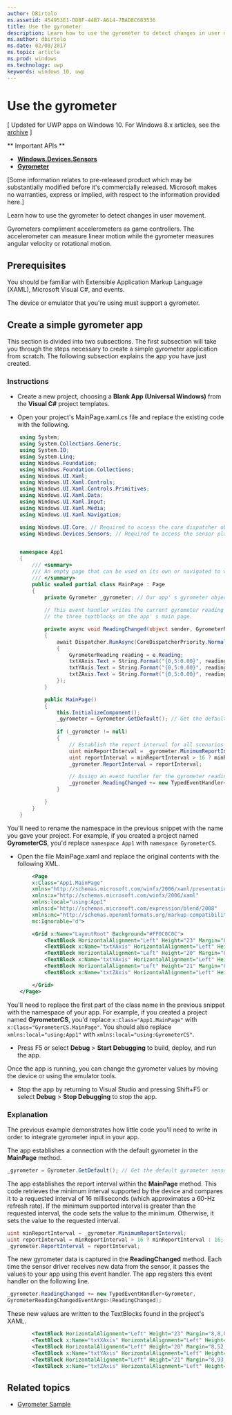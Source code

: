 ---author: DBirtoloms.assetid: 454953E1-DD8F-44B7-A614-7BAD8C683536title: Use the gyrometerdescription: Learn how to use the gyrometer to detect changes in user movement.ms.author: dbirtoloms.date: 02/08/2017ms.topic: articlems.prod: windowsms.technology: uwpkeywords: windows 10, uwp---# Use the gyrometer\[ Updated for UWP apps on Windows 10. For Windows 8.x articles, see the [archive](http://go.microsoft.com/fwlink/p/?linkid=619132) \]** Important APIs **-   [**Windows.Devices.Sensors**](https://msdn.microsoft.com/library/windows/apps/BR206408)-   [**Gyrometer**](https://msdn.microsoft.com/library/windows/apps/BR225718)\[Some information relates to pre-released product which may be substantially modified before it's commercially released. Microsoft makes no warranties, express or implied, with respect to the information provided here.\]Learn how to use the gyrometer to detect changes in user movement.Gyrometers compliment accelerometers as game controllers. The accelerometer can measure linear motion while the gyrometer measures angular velocity or rotational motion.## PrerequisitesYou should be familiar with Extensible Application Markup Language (XAML), Microsoft Visual C#, and events.The device or emulator that you're using must support a gyrometer.## Create a simple gyrometer appThis section is divided into two subsections. The first subsection will take you through the steps necessary to create a simple gyrometer application from scratch. The following subsection explains the app you have just created.###  Instructions-   Create a new project, choosing a **Blank App (Universal Windows)** from the **Visual C#** project templates.-   Open your project's MainPage.xaml.cs file and replace the existing code with the following.```csharp    using System;    using System.Collections.Generic;    using System.IO;    using System.Linq;    using Windows.Foundation;    using Windows.Foundation.Collections;    using Windows.UI.Xaml;    using Windows.UI.Xaml.Controls;    using Windows.UI.Xaml.Controls.Primitives;    using Windows.UI.Xaml.Data;    using Windows.UI.Xaml.Input;    using Windows.UI.Xaml.Media;    using Windows.UI.Xaml.Navigation;    using Windows.UI.Core; // Required to access the core dispatcher object    using Windows.Devices.Sensors; // Required to access the sensor platform and the gyrometer    namespace App1    {        /// <summary>        /// An empty page that can be used on its own or navigated to within a Frame.        /// </summary>        public sealed partial class MainPage : Page        {            private Gyrometer _gyrometer; // Our app' s gyrometer object                 // This event handler writes the current gyrometer reading to             // the three textblocks on the app' s main page.            private async void ReadingChanged(object sender, GyrometerReadingChangedEventArgs e)            {                await Dispatcher.RunAsync(CoreDispatcherPriority.Normal, () =>                {                    GyrometerReading reading = e.Reading;                    txtXAxis.Text = String.Format("{0,5:0.00}", reading.AngularVelocityX);                    txtYAxis.Text = String.Format("{0,5:0.00}", reading.AngularVelocityY);                    txtZAxis.Text = String.Format("{0,5:0.00}", reading.AngularVelocityZ);                });            }            public MainPage()            {                this.InitializeComponent();                _gyrometer = Gyrometer.GetDefault(); // Get the default gyrometer sensor object                                if (_gyrometer != null)                {                    // Establish the report interval for all scenarios                    uint minReportInterval = _gyrometer.MinimumReportInterval;                    uint reportInterval = minReportInterval > 16 ? minReportInterval : 16;                    _gyrometer.ReportInterval = reportInterval;                    // Assign an event handler for the gyrometer reading-changed event                    _gyrometer.ReadingChanged += new TypedEventHandler<Gyrometer, GyrometerReadingChangedEventArgs>(ReadingChanged);                }            }        }    }```You'll need to rename the namespace in the previous snippet with the name you gave your project. For example, if you created a project named **GyrometerCS**, you'd replace `namespace App1` with `namespace GyrometerCS`.-   Open the file MainPage.xaml and replace the original contents with the following XML.```xml         <Page        x:Class="App1.MainPage"        xmlns="http://schemas.microsoft.com/winfx/2006/xaml/presentation"        xmlns:x="http://schemas.microsoft.com/winfx/2006/xaml"        xmlns:local="using:App1"        xmlns:d="http://schemas.microsoft.com/expression/blend/2008"        xmlns:mc="http://schemas.openxmlformats.org/markup-compatibility/2006"        mc:Ignorable="d">        <Grid x:Name="LayoutRoot" Background="#FF0C0C0C">            <TextBlock HorizontalAlignment="Left" Height="23" Margin="8,8,0,0" TextWrapping="Wrap" Text="X-Axis:" VerticalAlignment="Top" Width="46" Foreground="#FFFDFDFD"/>            <TextBlock x:Name="txtXAxis" HorizontalAlignment="Left" Height="23" Margin="67,8,0,0" TextWrapping="Wrap" VerticalAlignment="Top" Width="88" Foreground="#FFFDFAFA"/>            <TextBlock HorizontalAlignment="Left" Height="20" Margin="8,52,0,0" TextWrapping="Wrap" Text="Y Axis:" VerticalAlignment="Top" Width="46" Foreground="White"/>            <TextBlock x:Name="txtYAxis" HorizontalAlignment="Left" Height="24" Margin="54,48,0,0" TextWrapping="Wrap" VerticalAlignment="Top" Width="80" Foreground="#FFFBFBFB"/>            <TextBlock HorizontalAlignment="Left" Height="21" Margin="8,93,0,0" TextWrapping="Wrap" Text="Z Axis:" VerticalAlignment="Top" Width="46" Foreground="#FFFEFBFB"/>            <TextBlock x:Name="txtZAxis" HorizontalAlignment="Left" Height="21" Margin="54,93,0,0" TextWrapping="Wrap" VerticalAlignment="Top" Width="63" Foreground="#FFF8F3F3"/>        </Grid>    </Page>```You'll need to replace the first part of the class name in the previous snippet with the namespace of your app. For example, if you created a project named **GyrometerCS**, you'd replace `x:Class="App1.MainPage"` with `x:Class="GyrometerCS.MainPage"`. You should also replace `xmlns:local="using:App1"` with `xmlns:local="using:GyrometerCS"`.-   Press F5 or select **Debug** > **Start Debugging** to build, deploy, and run the app.Once the app is running, you can change the gyrometer values by moving the device or using the emulator tools.-   Stop the app by returning to Visual Studio and pressing Shift+F5 or select **Debug** > **Stop Debugging** to stop the app.###  ExplanationThe previous example demonstrates how little code you'll need to write in order to integrate gyrometer input in your app.The app establishes a connection with the default gyrometer in the **MainPage** method.```csharp_gyrometer = Gyrometer.GetDefault(); // Get the default gyrometer sensor object```The app establishes the report interval within the **MainPage** method. This code retrieves the minimum interval supported by the device and compares it to a requested interval of 16 milliseconds (which approximates a 60-Hz refresh rate). If the minimum supported interval is greater than the requested interval, the code sets the value to the minimum. Otherwise, it sets the value to the requested interval.```csharpuint minReportInterval = _gyrometer.MinimumReportInterval;uint reportInterval = minReportInterval > 16 ? minReportInterval : 16;_gyrometer.ReportInterval = reportInterval;```The new gyrometer data is captured in the **ReadingChanged** method. Each time the sensor driver receives new data from the sensor, it passes the values to your app using this event handler. The app registers this event handler on the following line.```csharp_gyrometer.ReadingChanged += new TypedEventHandler<Gyrometer, GyrometerReadingChangedEventArgs>(ReadingChanged);```These new values are written to the TextBlocks found in the project's XAML.```xml        <TextBlock HorizontalAlignment="Left" Height="23" Margin="8,8,0,0" TextWrapping="Wrap" Text="X-Axis:" VerticalAlignment="Top" Width="46" Foreground="#FFFDFDFD"/>        <TextBlock x:Name="txtXAxis" HorizontalAlignment="Left" Height="23" Margin="67,8,0,0" TextWrapping="Wrap" VerticalAlignment="Top" Width="88" Foreground="#FFFDFAFA"/>        <TextBlock HorizontalAlignment="Left" Height="20" Margin="8,52,0,0" TextWrapping="Wrap" Text="Y Axis:" VerticalAlignment="Top" Width="46" Foreground="White"/>        <TextBlock x:Name="txtYAxis" HorizontalAlignment="Left" Height="24" Margin="54,48,0,0" TextWrapping="Wrap" VerticalAlignment="Top" Width="80" Foreground="#FFFBFBFB"/>        <TextBlock HorizontalAlignment="Left" Height="21" Margin="8,93,0,0" TextWrapping="Wrap" Text="Z Axis:" VerticalAlignment="Top" Width="46" Foreground="#FFFEFBFB"/>        <TextBlock x:Name="txtZAxis" HorizontalAlignment="Left" Height="21" Margin="54,93,0,0" TextWrapping="Wrap" VerticalAlignment="Top" Width="63" Foreground="#FFF8F3F3"/>``` ## Related topics* [Gyrometer Sample](http://go.microsoft.com/fwlink/p/?linkid=241379)